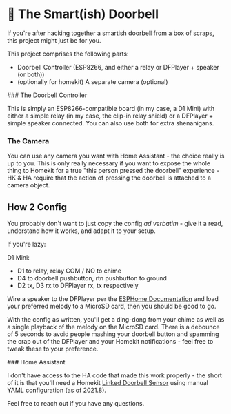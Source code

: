 # 🔔 The Smart(ish) Doorbell

If you're after hacking together a smartish doorbell from a box of scraps, this project might just be for you.

This project comprises the following parts:

  * Doorbell Controller (ESP8266, and either a relay or DFPlayer + speaker (or both))
  * (optionally for homekit) A separate camera (optional)

### The Doorbell Controller

This is simply an ESP8266-compatible board (in my case, a D1 Mini) with either a simple relay (in my case, the clip-in relay shield) or a DFPlayer + simple speaker connected. You can also use both for extra shenanigans.

### The Camera

You can use any camera you want with Home Assistant - the choice really is up to you. This is only really necessary if you want to expose the whole thing to Homekit for a true "this person pressed the doorbell" experience - HK & HA require that the action of pressing the doorbell is attached to a camera object.

## How 2 Config

You probably don't want to just copy the config _ad verbatim_ - give it a read, understand how it works, and adapt it to your setup.

If you're lazy:

D1 Mini: 
  * D1 to relay, relay COM / NO to chime
  * D4 to doorbell pushbutton, rtn pushbutton to ground
  * D2 tx, D3 rx to DFPlayer rx, tx respectively

Wire a speaker to the DFPlayer per the [ESPHome Documentation](https://esphome.io/components/dfplayer.html) and load your preferred melody to a MicroSD card, then you should be good to go.

With the config as written, you'll get a ding-dong from your chime as well as a single playback of the melody on the MicroSD card. There is a debounce of 5 seconds to avoid people mashing your doorbell button and spamming the crap out of the DFPlayer and your Homekit notifications - feel free to tweak these to your preference.

### Home Assistant

I don't have access to the HA code that made this work properly - the short of it is that you'll need a Homekit [Linked Doorbell Sensor](https://www.home-assistant.io/integrations/homekit/#linked_doorbell_sensor) using manual YAML configuration (as of 2021.8).

Feel free to reach out if you have any questions.